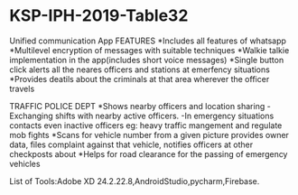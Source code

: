 # KSP-IPH-2019-Table32
Unified communication App
FEATURES
*Includes all features of whatsapp
*Multilevel encryption of messages with suitable techniques
*Walkie talkie implementation in the app(includes short voice messages)
*Single button click alerts all the neares officers and stations at emerfency situations
*Provides deatils about the criminals at that area wherever the officer travels


TRAFFIC POLICE DEPT
*Shows nearby officers and location sharing
	-Exchanging shifts with nearby active officers.
	-In emergency situations contacts even inactive officers
	eg: heavy traffic mangement and regulate mob fights
*Scans for vehicle number from a given picture provides owner data, files complaint against that vehicle, notifies officers at other        checkposts about 
*Helps for road clearance for the passing of emergency vehicles

List of Tools:Adobe XD 24.2.22.8,AndroidStudio,pycharm,Firebase.
